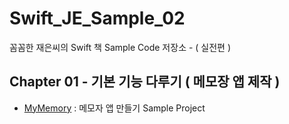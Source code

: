 # Swift_JE_Sample_02
꼼꼼한 재은씨의 Swift 책 Sample Code 저장소 - ( 실전편 )

## Chapter 01 - 기본 기능 다루기 ( 메모장 앱 제작 )
- [MyMemory](https://github.com/hkdong0694/Swift_JE_Sample_02/tree/master/MyMemory/MyMemory) : 메모자 앱 만들기 Sample Project

